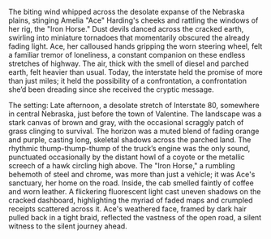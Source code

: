 The biting wind whipped across the desolate expanse of the Nebraska plains, stinging Amelia "Ace"  Harding's cheeks and rattling the windows of her rig, the "Iron Horse."  Dust devils danced across the cracked earth, swirling into miniature tornadoes that momentarily obscured the already fading light.  Ace, her calloused hands gripping the worn steering wheel, felt a familiar tremor of loneliness, a constant companion on these endless stretches of highway.  The air, thick with the smell of diesel and parched earth, felt heavier than usual.  Today, the interstate held the promise of more than just miles; it held the possibility of a confrontation, a confrontation she’d been dreading since she received the cryptic message.

The setting:  Late afternoon, a desolate stretch of Interstate 80, somewhere in central Nebraska, just before the town of Valentine.  The landscape was a stark canvas of brown and gray, with the occasional scraggly patch of grass clinging to survival. The horizon was a muted blend of fading orange and purple, casting long, skeletal shadows across the parched land.  The rhythmic thump-thump-thump of the truck’s engine was the only sound, punctuated occasionally by the distant howl of a coyote or the metallic screech of a hawk circling high above.  The "Iron Horse," a rumbling behemoth of steel and chrome, was more than just a vehicle; it was Ace's sanctuary, her home on the road. Inside, the cab smelled faintly of coffee and worn leather.  A flickering fluorescent light cast uneven shadows on the cracked dashboard, highlighting the myriad of faded maps and crumpled receipts scattered across it.  Ace's weathered face, framed by dark hair pulled back in a tight braid, reflected the vastness of the open road, a silent witness to the silent journey ahead.
